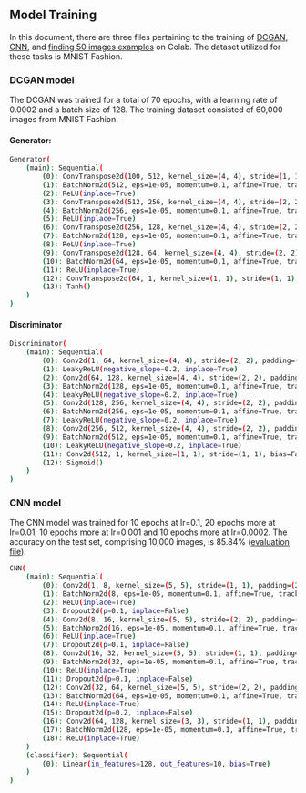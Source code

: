 ## Model Training

In this document, there are three files pertaining to the training of [DCGAN](DCGANs_training_MNISTFashion.ipynb), [CNN](CNN_Traning_MNISTfashion.ipynb), and [finding 50 images examples](get_image_examples_from_MNISTFashion.ipynb) on Colab. The dataset utilized for these tasks is MNIST Fashion.

### DCGAN model

The DCGAN was trained for a total of 70 epochs, with a learning rate of 0.0002 and a batch size of 128. The training dataset consisted of 60,000 images from MNIST Fashion.

#### Generator:

```bash
Generator(
    (main): Sequential(
        (0): ConvTranspose2d(100, 512, kernel_size=(4, 4), stride=(1, 1), bias=False)
        (1): BatchNorm2d(512, eps=1e-05, momentum=0.1, affine=True, track_running_stats=True)
        (2): ReLU(inplace=True)
        (3): ConvTranspose2d(512, 256, kernel_size=(4, 4), stride=(2, 2), padding=(1, 1), bias=False)
        (4): BatchNorm2d(256, eps=1e-05, momentum=0.1, affine=True, track_running_stats=True)
        (5): ReLU(inplace=True)
        (6): ConvTranspose2d(256, 128, kernel_size=(4, 4), stride=(2, 2), padding=(1, 1), bias=False)
        (7): BatchNorm2d(128, eps=1e-05, momentum=0.1, affine=True, track_running_stats=True)
        (8): ReLU(inplace=True)
        (9): ConvTranspose2d(128, 64, kernel_size=(4, 4), stride=(2, 2), padding=(1, 1), bias=False)
        (10): BatchNorm2d(64, eps=1e-05, momentum=0.1, affine=True, track_running_stats=True)
        (11): ReLU(inplace=True)
        (12): ConvTranspose2d(64, 1, kernel_size=(1, 1), stride=(1, 1), padding=(2, 2), bias=False)
        (13): Tanh()
    )
)
```

#### Discriminator

```bash
Discriminator(
    (main): Sequential(
        (0): Conv2d(1, 64, kernel_size=(4, 4), stride=(2, 2), padding=(1, 1), bias=False)
        (1): LeakyReLU(negative_slope=0.2, inplace=True)
        (2): Conv2d(64, 128, kernel_size=(4, 4), stride=(2, 2), padding=(1, 1), bias=False)
        (3): BatchNorm2d(128, eps=1e-05, momentum=0.1, affine=True, track_running_stats=True)
        (4): LeakyReLU(negative_slope=0.2, inplace=True)
        (5): Conv2d(128, 256, kernel_size=(4, 4), stride=(2, 2), padding=(1, 1), bias=False)
        (6): BatchNorm2d(256, eps=1e-05, momentum=0.1, affine=True, track_running_stats=True)
        (7): LeakyReLU(negative_slope=0.2, inplace=True)
        (8): Conv2d(256, 512, kernel_size=(4, 4), stride=(2, 2), padding=(1, 1), bias=False)
        (9): BatchNorm2d(512, eps=1e-05, momentum=0.1, affine=True, track_running_stats=True)
        (10): LeakyReLU(negative_slope=0.2, inplace=True)
        (11): Conv2d(512, 1, kernel_size=(1, 1), stride=(1, 1), bias=False)
        (12): Sigmoid()
    )
)
```

### CNN model

The CNN model was trained for 10 epochs at lr=0.1, 20 epochs more at lr=0.01, 10 epochs more at lr=0.001 and 10 epochs more at lr=0.0002. The accuracy on the test set, comprising 10,000 images, is 85.84% ([evaluation file](https://github.com/automl-classroom/project-we-are-3/blob/main/Explanation/cnn_MNISTFashion_eval.ipynb)).

```bash
CNN(
    (main): Sequential(
        (0): Conv2d(1, 8, kernel_size=(5, 5), stride=(1, 1), padding=(2, 2))
        (1): BatchNorm2d(8, eps=1e-05, momentum=0.1, affine=True, track_running_stats=True)
        (2): ReLU(inplace=True)
        (3): Dropout2d(p=0.1, inplace=False)
        (4): Conv2d(8, 16, kernel_size=(5, 5), stride=(2, 2), padding=(2, 2))
        (5): BatchNorm2d(16, eps=1e-05, momentum=0.1, affine=True, track_running_stats=True)
        (6): ReLU(inplace=True)
        (7): Dropout2d(p=0.1, inplace=False)
        (8): Conv2d(16, 32, kernel_size=(5, 5), stride=(1, 1), padding=(2, 2))
        (9): BatchNorm2d(32, eps=1e-05, momentum=0.1, affine=True, track_running_stats=True)
        (10): ReLU(inplace=True)
        (11): Dropout2d(p=0.1, inplace=False)
        (12): Conv2d(32, 64, kernel_size=(5, 5), stride=(2, 2), padding=(2, 2))
        (13): BatchNorm2d(64, eps=1e-05, momentum=0.1, affine=True, track_running_stats=True)
        (14): ReLU(inplace=True)
        (15): Dropout2d(p=0.2, inplace=False)
        (16): Conv2d(64, 128, kernel_size=(3, 3), stride=(1, 1), padding=(1, 1))
        (17): BatchNorm2d(128, eps=1e-05, momentum=0.1, affine=True, track_running_stats=True)
        (18): ReLU(inplace=True)
    )
    (classifier): Sequential(
        (0): Linear(in_features=128, out_features=10, bias=True)
    )
)
```
